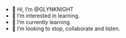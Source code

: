 - 👋 Hi, I’m @GLYNKNIGHT
- 👀 I’m interested in learning.
- 🌱 I’m currently learning.
- 💞️ I’m looking to stop, collaborate and listen.

<!---
GLYNKNIGHT/GLYNKNIGHT is a ✨ special ✨ repository because its `README.md` (this file) appears on your GitHub profile.
You can click the Preview link to take a look at your changes.
--->
